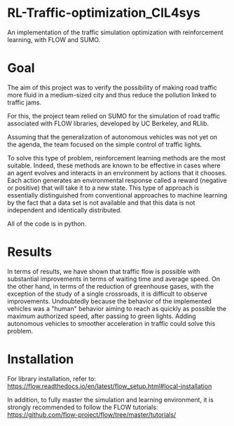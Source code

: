# RL-Traffic-optimization_CIL4sys
An implementation of the traffic simulation optimization with reinforcement learning, with FLOW and SUMO.

# Goal
The aim of this project was to verify the possibility of making road traffic more fluid in a medium-sized city and thus reduce the pollution linked to traffic jams.

For this, the project team relied on SUMO for the simulation of road traffic associated with FLOW libraries, developed by UC Berkeley, and RLlib.

Assuming that the generalization of autonomous vehicles was not yet on the agenda, the team focused on the simple control of traffic lights.

To solve this type of problem, reinforcement learning methods are the most suitable. Indeed, these methods are known to be effective in cases where an agent evolves and interacts in an environment by actions that it chooses. Each action generates an environmental response called a reward (negative or positive) that will take it to a new state. This type of approach is essentially distinguished from conventional approaches to machine learning by the fact that a data set is not available and that this data is not independent and identically distributed.

All of the code is in python.

# Results
In terms of results, we have shown that traffic flow is possible with substantial improvements in terms of waiting time and average speed. On the other hand, in terms of the reduction of greenhouse gases, with the exception of the study of a single crossroads, it is difficult to observe improvements. Undoubtedly because the behavior of the implemented vehicles was a "human" behavior aiming to reach as quickly as possible the maximum authorized speed, after passing to green lights. Adding autonomous vehicles to smoother acceleration in traffic could solve this problem.

# Installation
For library installation, refer to: https://flow.readthedocs.io/en/latest/flow_setup.html#local-installation

In addition, to fully master the simulation and learning environment, it is strongly recommended to follow the FLOW tutorials: https://github.com/flow-project/flow/tree/master/tutorials/

